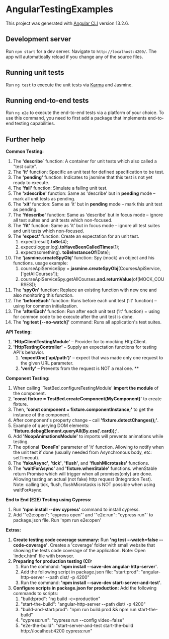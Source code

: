# AngularTestingExamples

This project was generated with [Angular CLI](https://github.com/angular/angular-cli) version 13.2.6.

## Development server

Run `npm start` for a dev server. Navigate to `http://localhost:4200/`. The app will automatically reload if you change any of the source files.

## Running unit tests

Run `ng test` to execute the unit tests via [Karma](https://karma-runner.github.io) and Jasmine.

## Running end-to-end tests

Run `ng e2e` to execute the end-to-end tests via a platform of your choice. To use this command, you need to first add a package that implements end-to-end testing capabilities.

## Further help
**Common Testing:**

1. The **'describe**` function:
   A container for unit tests which also called a "test suite".
1. The **'it'** function:
   Specific an unit test for defined specification to be test.
1. The **'pending'** function:
   Indicates to jasmine that this test is not yet ready to execute.
1. The **'fail'** function:
   Simulate a failing unit test.
1. The **'xdescribe'** function:
   Same as 'describe' but in **pending** mode – mark all unit tests as pending. 
1. The **'xit'** function:
   Same as 'it' but in **pending** mode – mark this unit test as pending.
1. The **'fdescribe'** function:
   Same as 'describe' but in focus mode – ignore all test suites and unit tests which non-focused.
1. The **'fit'** function:
   Same as 'it' but in focus mode – ignore all test suites and unit tests which non-focused.
1. The **'expect'** function:
   Create an expectation for an unit test.
   1. expect(result).**toBe**(4);
   1. expect(logger.log).**toHaveBeenCalledTimes**(1);
   1. expect(something). **toBeInstanceOf**(Date);
1. The **'jasmine.createSpyObj'** function:
   Spy (mock) an object and his functions.
   usage example:
   1. courseApiServiceSpy = **jasmine.createSpyObj**(CoursesApiService, ['getAllCourses']);
   1. courseApiServiceSpy.getAllCourses.**and.returnValue**(of(MOCK\_COURSES));
1. The **'spyOn'** function:
   Replace an existing function with new one and also monitoring this function.
1. The **'beforeEach'** function:
   Runs before each unit test ('it' function) – using for common initialization.
1. The **'afterEach'** function:
   Run after each unit test ('it' function) = using for common code to be execute after the unit test is done.
1. The **'ng test [--no-watch]'** command:
   Runs all application's test suites.

**API Testing:**

1. **'HttpClientTestingModule'** – Provider for to mocking HttpClient.
1. **'HttpTestingController'** – Supply an expectation functions for testing API's behavior.
   1. **'expectOne('api/path')'** – expect that was made only one request to the given URL parameter.
   1. **'verify'** – Prevents from the request is NOT a real one.
**


**Component Testing:**

1. When calling 'TestBed.configureTestingModule' **import the module** of the component.
1. **'const fixture = TestBed.createComponent(MyComponent)'** to create fixture.
1. Then, **'const component = fixture.componentInstance;'** to get the instance of the component.
1. After component's property change – call **'fixture.detectChanges();'**.
1. Example of querying DOM elements: **'fixture.debugElement.queryAll(By.css('.card));'**.
1. Add **'NoopAnimationsModule'** to imports will prevents animations while testing.
1. The optional **'DoneFn'** parameter of 'it' function.
   Allowing to notify when the unit test if done (usually needed from Asynchronous body, etc: setTimeout).
1. The **'fakeAsync'**, **'tick'**, **'flush'**, and **'flushMicrotasks'** functions.
1. The **'waitForAsync'** and **'fixture.whenStable'** functions.
   whenStable return Promise which will trigger when all promises(only) are done.
   Allowing testing an actual (not fake) http request (Integration Test).
   Note: calling tick, flush, flushMicrotasks is NOT possible when using waitForAsync.

**End to End (E2E) Testing using Cypress:**

1. Run **'npm install --dev cypress'** command to install cypress.
1. Add '"e2e:open": "cypress open"' and '"e2e:run": "cypress run"' to package.json file.
   Run 'npm run e2e:open'

**Extras:**

1. **Create testing code coverage summary:**
   Run **'ng test --watch=false --code-coverage'**.
   Creates a 'coverage' folder with small website that showing the tests code coverage of the application.
   Note: Open 'index.html' file with browser.
1. **Preparing for production testing (CI):**
   1. Run the command: **'npm install --save-dev angular-http-server'**.
   1. Add the following script in package.json file:
      "start:prod": "angular-http-server --path dist/ -p 4200"
   1. Run the command: **'npm install --save-dev start-server-and-test'**.
1. **Configure scripts in package.json for production:**
   Add the following commands to scripts:
   1. "build:prod": "ng build -c=production"
   1. "start-the-build": "angular-http-server --path dist/ -p 4200"
   1. "build-and-start:prod": "npm run build:prod && npm run start-the-build"
   1. "cypress:run": "cypress run  --config video=false"
   1. "e2e-the-build": "start-server-and-test start-the-build http://localhost:4200 cypress:run"
